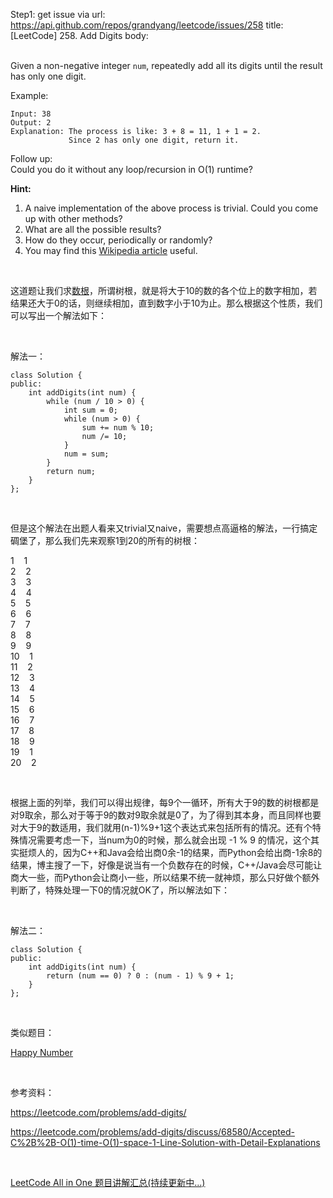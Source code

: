Step1: get issue via url: https://api.github.com/repos/grandyang/leetcode/issues/258 
 title:[LeetCode] 258. Add Digits 
 body:  
  

Given a non-negative integer `num`, repeatedly add all its digits until the result has only one digit.

Example:
    
    
    Input: 38
    Output: 2 
    Explanation: The process is like: 3 + 8 = 11, 1 + 1 = 2. 
                 Since 2 has only one digit, return it.
    

Follow up:  
Could you do it without any loop/recursion in O(1) runtime?

**Hint:**

  1. A naive implementation of the above process is trivial. Could you come up with other methods? 
  2. What are all the possible results?
  3. How do they occur, periodically or randomly?
  4. You may find this [Wikipedia article](https://en.wikipedia.org/wiki/Digital_root) useful.



 

这道题让我们求[数根](https://zh.wikipedia.org/zh/%E6%95%B8%E6%A0%B9)，所谓树根，就是将大于10的数的各个位上的数字相加，若结果还大于0的话，则继续相加，直到数字小于10为止。那么根据这个性质，我们可以写出一个解法如下：

 

解法一：
    
    
    class Solution {
    public:
        int addDigits(int num) {
            while (num / 10 > 0) {
                int sum = 0;
                while (num > 0) {
                    sum += num % 10;
                    num /= 10;
                }
                num = sum;
            }
            return num;
        }
    };

 

但是这个解法在出题人看来又trivial又naive，需要想点高逼格的解法，一行搞定碉堡了，那么我们先来观察1到20的所有的树根：

1    1  
2    2  
3    3  
4    4  
5    5  
6    6  
7    7  
8    8      
9    9      
10    1  
11    2  
12    3      
13    4  
14    5  
15    6  
16    7  
17    8  
18    9  
19    1  
20    2

 

根据上面的列举，我们可以得出规律，每9个一循环，所有大于9的数的树根都是对9取余，那么对于等于9的数对9取余就是0了，为了得到其本身，而且同样也要对大于9的数适用，我们就用(n-1)%9+1这个表达式来包括所有的情况。还有个特殊情况需要考虑一下，当num为0的时候，那么就会出现 -1 % 9 的情况，这个其实挺烦人的，因为C++和Java会给出商0余-1的结果，而Python会给出商-1余8的结果，博主搜了一下，好像是说当有一个负数存在的时候，C++/Java会尽可能让商大一些，而Python会让商小一些，所以结果不统一就神烦，那么只好做个额外判断了，特殊处理一下0的情况就OK了，所以解法如下：

 

解法二：
    
    
    class Solution {
    public:
        int addDigits(int num) {
            return (num == 0) ? 0 : (num - 1) % 9 + 1;
        }
    };

 

类似题目：

[Happy Number](http://www.cnblogs.com/grandyang/p/4447233.html)

 

参考资料：

<https://leetcode.com/problems/add-digits/>

<https://leetcode.com/problems/add-digits/discuss/68580/Accepted-C%2B%2B-O(1)-time-O(1)-space-1-Line-Solution-with-Detail-Explanations>

 

[LeetCode All in One 题目讲解汇总(持续更新中...)](http://www.cnblogs.com/grandyang/p/4606334.html)
